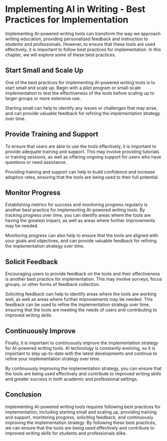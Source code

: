 Implementing AI in Writing - Best Practices for Implementation
=========================================================================

Implementing AI-powered writing tools can transform the way we approach writing education, providing personalized feedback and instruction to students and professionals. However, to ensure that these tools are used effectively, it is important to follow best practices for implementation. In this chapter, we will explore some of these best practices.

Start Small and Scale Up
------------------------

One of the best practices for implementing AI-powered writing tools is to start small and scale up. Begin with a pilot program or small-scale implementation to test the effectiveness of the tools before scaling up to larger groups or more extensive use.

Starting small can help to identify any issues or challenges that may arise, and can provide valuable feedback for refining the implementation strategy over time.

Provide Training and Support
----------------------------

To ensure that users are able to use the tools effectively, it is important to provide adequate training and support. This may involve providing tutorials or training sessions, as well as offering ongoing support for users who have questions or need assistance.

Providing training and support can help to build confidence and increase adoption rates, ensuring that the tools are being used to their full potential.

Monitor Progress
----------------

Establishing metrics for success and monitoring progress regularly is another best practice for implementing AI-powered writing tools. By tracking progress over time, you can identify areas where the tools are having the greatest impact, as well as areas where further improvements may be needed.

Monitoring progress can also help to ensure that the tools are aligned with your goals and objectives, and can provide valuable feedback for refining the implementation strategy over time.

Solicit Feedback
----------------

Encouraging users to provide feedback on the tools and their effectiveness is another best practice for implementation. This may involve surveys, focus groups, or other forms of feedback collection.

Soliciting feedback can help to identify areas where the tools are working well, as well as areas where further improvements may be needed. This feedback can be used to refine the implementation strategy over time, ensuring that the tools are meeting the needs of users and contributing to improved writing skills.

Continuously Improve
--------------------

Finally, it is important to continuously improve the implementation strategy for AI-powered writing tools. AI technology is constantly evolving, so it is important to stay up-to-date with the latest developments and continue to refine your implementation strategy over time.

By continuously improving the implementation strategy, you can ensure that the tools are being used effectively and contribute to improved writing skills and greater success in both academic and professional settings.

Conclusion
----------

Implementing AI-powered writing tools requires following best practices for implementation, including starting small and scaling up, providing training and support, monitoring progress, soliciting feedback, and continuously improving the implementation strategy. By following these best practices, we can ensure that the tools are being used effectively and contribute to improved writing skills for students and professionals alike.
